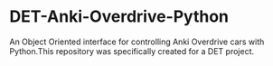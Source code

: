 # DET-Anki-Overdrive-Python
An Object Oriented interface for controlling Anki Overdrive cars with Python.This repository was specifically created for a DET project.
